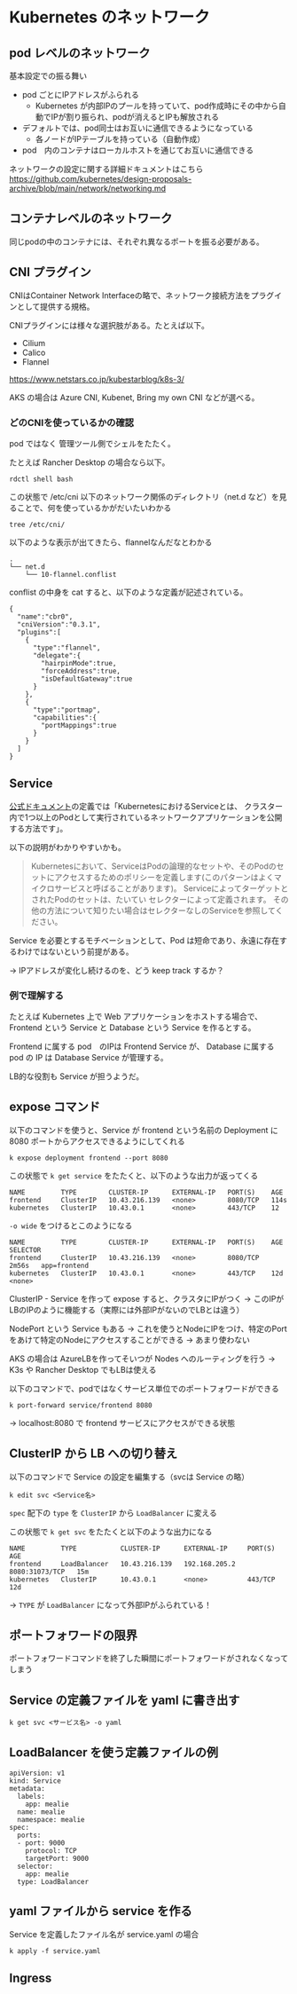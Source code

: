 # Kubernetes のネットワーク

## pod レベルのネットワーク

基本設定での振る舞い

- pod ごとにIPアドレスがふられる
  - Kubernetes が内部IPのプールを持っていて、pod作成時にその中から自動でIPが割り振られ、podが消えるとIPも解放される
- デフォルトでは、pod同士はお互いに通信できるようになっている
  - 各ノードがIPテーブルを持っている（自動作成）
- pod　内のコンテナはローカルホストを通じてお互いに通信できる

ネットワークの設定に関する詳細ドキュメントはこちら
https://github.com/kubernetes/design-proposals-archive/blob/main/network/networking.md

## コンテナレベルのネットワーク

同じpodの中のコンテナには、それぞれ異なるポートを振る必要がある。

## CNI プラグイン

CNIはContainer Network Interfaceの略で、ネットワーク接続方法をプラグインとして提供する規格。

CNIプラグインには様々な選択肢がある。たとえば以下。

- Cilium
- Calico
- Flannel

https://www.netstars.co.jp/kubestarblog/k8s-3/

AKS の場合は Azure CNI, Kubenet, Bring my own CNI などが選べる。

### どのCNIを使っているかの確認

pod ではなく 管理ツール側でシェルをたたく。

たとえば Rancher Desktop の場合なら以下。

```
rdctl shell bash
```

この状態で /etc/cni 以下のネットワーク関係のディレクトリ（net.d など）を見ることで、何を使っているかがだいたいわかる

```
tree /etc/cni/
```

以下のような表示が出てきたら、flannelなんだなとわかる

```
.
└── net.d
    └── 10-flannel.conflist

```

conflist の中身を cat すると、以下のような定義が記述されている。

```
{
  "name":"cbr0",
  "cniVersion":"0.3.1",
  "plugins":[
    {
      "type":"flannel",
      "delegate":{
        "hairpinMode":true,
        "forceAddress":true,
        "isDefaultGateway":true
      }
    },
    {
      "type":"portmap",
      "capabilities":{
        "portMappings":true
      }
    }
  ]
}
```

## Service

[公式ドキュメント](https://kubernetes.io/ja/docs/concepts/services-networking/service/)の定義では「KubernetesにおけるServiceとは、 クラスター内で1つ以上のPodとして実行されているネットワークアプリケーションを公開する方法です」。

以下の説明がわかりやすいかも。

>Kubernetesにおいて、ServiceはPodの論理的なセットや、そのPodのセットにアクセスするためのポリシーを定義します(このパターンはよくマイクロサービスと呼ばることがあります)。 ServiceによってターゲットとされたPodのセットは、たいてい セレクターによって定義されます。 その他の方法について知りたい場合はセレクターなしのServiceを参照してください。

Service を必要とするモチベーションとして、Pod は短命であり、永遠に存在するわけではないという前提がある。

→ IPアドレスが変化し続けるのを、どう keep track するか？


### 例で理解する

たとえば Kubernetes 上で Web アプリケーションをホストする場合で、Frontend という Service と Database という Service を作るとする。

Frontend に属する pod　のIPは Frontend Service が、 Database に属する pod の IP は Database Service が管理する。

LB的な役割も Service が担うようだ。


## expose コマンド

以下のコマンドを使うと、Service が frontend という名前の Deployment に 8080 ポートからアクセスできるようにしてくれる

```shell
k expose deployment frontend --port 8080
```

この状態で `k get service` をたたくと、以下のような出力が返ってくる

```
NAME         TYPE        CLUSTER-IP      EXTERNAL-IP   PORT(S)    AGE
frontend     ClusterIP   10.43.216.139   <none>        8080/TCP   114s
kubernetes   ClusterIP   10.43.0.1       <none>        443/TCP    12
```

`-o wide` をつけるとこのようになる


```
NAME         TYPE        CLUSTER-IP      EXTERNAL-IP   PORT(S)    AGE     SELECTOR
frontend     ClusterIP   10.43.216.139   <none>        8080/TCP   2m56s   app=frontend
kubernetes   ClusterIP   10.43.0.1       <none>        443/TCP    12d     <none>
```

ClusterIP - Service を作って expose すると、クラスタにIPがつく
-> このIPがLBのIPのように機能する（実際には外部IPがないのでLBとは違う）

NodePort という Service もある
-> これを使うとNodeにIPをつけ、特定のPortをあけて特定のNodeにアクセスすることができる
-> あまり使わない

AKS の場合は AzureLBを作ってそいつが Nodes へのルーティングを行う
-> K3s や Rancher Desktop でもLBは使える

以下のコマンドで、podではなくサービス単位でのポートフォワードができる

```shell
k port-forward service/frontend 8080
```

-> localhost:8080 で frontend サービスにアクセスができる状態

## ClusterIP から LB への切り替え

以下のコマンドで Service の設定を編集する（svcは Service の略）

```
k edit svc <Service名>
```

`spec` 配下の `type` を `ClusterIP` から `LoadBalancer` に変える


この状態で `k get svc` をたたくと以下のような出力になる

```
NAME         TYPE           CLUSTER-IP      EXTERNAL-IP     PORT(S)          AGE
frontend     LoadBalancer   10.43.216.139   192.168.205.2   8080:31073/TCP   15m
kubernetes   ClusterIP      10.43.0.1       <none>          443/TCP          12d
```

-> `TYPE` が `LoadBalancer` になって外部IPがふられている！


## ポートフォワードの限界

ポートフォワードコマンドを終了した瞬間にポートフォワードがされなくなってしまう

## Service の定義ファイルを yaml に書き出す

```
k get svc <サービス名> -o yaml
```

## LoadBalancer を使う定義ファイルの例

```
apiVersion: v1
kind: Service
metadata:
  labels:
    app: mealie
  name: mealie
  namespace: mealie
spec:
  ports:
  - port: 9000
    protocol: TCP
    targetPort: 9000
  selector:
    app: mealie
  type: LoadBalancer
```

## yaml ファイルから service を作る

Service を定義したファイル名が service.yaml の場合

```
k apply -f service.yaml
```

## Ingress 


